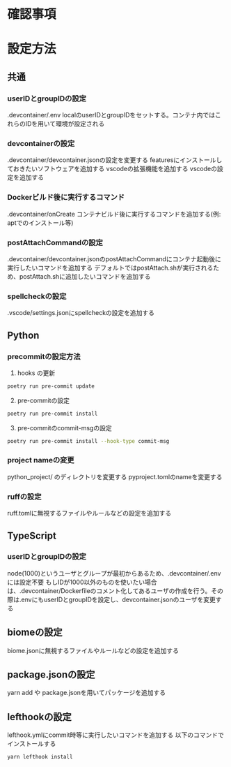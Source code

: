 # 確認事項

# 設定方法

## 共通

### userIDとgroupIDの設定
.devcontainer/.env localのuserIDとgroupIDをセットする。コンテナ内ではこれらのIDを用いて環境が設定される

### devcontainerの設定
.devcontainer/devcontainer.jsonの設定を変更する
featuresにインストールしておきたいソフトウェアを追加する
vscodeの拡張機能を追加する
vscodeの設定を追加する

### Dockerビルド後に実行するコマンド
.devcontainer/onCreate コンテナビルド後に実行するコマンドを追加する(例: aptでのインストール等)

### postAttachCommandの設定
.devcontainer/devcontainer.jsonのpostAttachCommandにコンテナ起動後に実行したいコマンドを追加する
デフォルトではpostAttach.shが実行されるため、postAttach.shに追加したいコマンドを追加する

### spellcheckの設定
.vscode/settings.jsonにspellcheckの設定を追加する

## Python
### precommitの設定方法
1. hooks の更新
```bash
poetry run pre-commit update
```
2. pre-commitの設定
```bash
poetry run pre-commit install
```
3. pre-commitのcommit-msgの設定
```bash
poetry run pre-commit install --hook-type commit-msg
```

### project nameの変更
python_project/ のディレクトリを変更する
pyproject.tomlのnameを変更する

### ruffの設定
ruff.tomlに無視するファイルやルールなどの設定を追加する

## TypeScript
### userIDとgroupIDの設定
node(1000)というユーザとグループが最初からあるため、.devcontainer/.envには設定不要
もしIDが1000以外のものを使いたい場合は、.devcontainer/Dockerfileのコメント化してあるユーザの作成を行う。その際は.envにもuserIDとgroupIDを設定し、devcontainer.jsonのユーザを変更する

## biomeの設定
biome.jsonに無視するファイルやルールなどの設定を追加する

## package.jsonの設定
yarn add や package.jsonを用いてパッケージを追加する

## lefthookの設定
lefthook.ymlにcommit時等に実行したいコマンドを追加する
以下のコマンドでインストールする
```bash
yarn lefthook install
```
